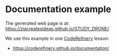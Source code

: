 # Documentation example

The generated web page is at:
https://ziacreatesideas.github.io/STUDY_DRONE/

We use this example in one [CodeRefinery](https://coderefinery.org/) lesson:
- https://coderefinery.github.io/documentation/
